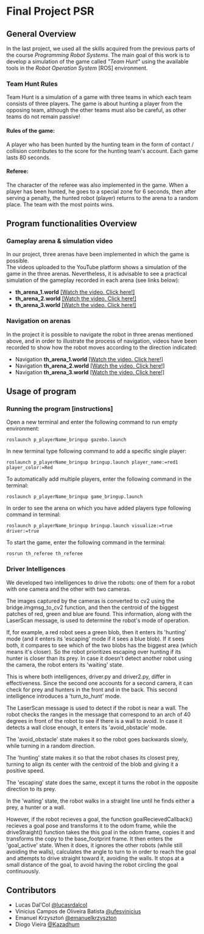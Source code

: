 
# Final Project PSR 
## General Overview
In the last project, we used all the skills acquired from the previous parts of the course *Programming Robot Systems*. The main goal of this work is to develop a simulation of the game called *"Team Hunt"* using the available tools in the *Robot Operation System* [ROS] environment.
### Team Hunt Rules
Team Hunt is a simulation of a game with three teams in which each team consists of three players. The game is about hunting a player from the opposing team, although the other teams must also be careful, as other teams do not remain passive! 
#### Rules of the game: 
A player who has been hunted by the hunting team in the form of contact / collision contributes to the score for the hunting team's account. Each game lasts 80 seconds.
#### Referee: 
The character of the referee was also implemented in the game. When a player has been hunted, he goes to a special zone for 6 seconds, then after serving a penalty, the hunted robot (player) returns to the arena to a random place.
The team with the most points wins.

## Program functionalities Overview

### Gameplay arena & simulation video
In our project, three arenas have been implemented in which the game is possible.
<br /> The videos uploaded to the YouTube platform shows a simulation of the game in the three arenas. Nevertheless, it is advisable to see a practical simulation of the gameplay recorded in each arena (see links below):
- **th_arena_1.world** [[Watch the video. Click here!]](https://youtu.be/dVea0v-LO34)
- **th_arena_2.world** [[Watch the video. Click here!]](https://youtu.be/9nZphKANAS4)
- **th_arena_3.world** [[Watch the video. Click here!]](https://youtu.be/d_NqNGz0aFM)
  
### Navigation on arenas

In the project it is possible to navigate the robot in three arenas mentioned above, and in order to illustrate the process of navigation, videos have been recorded to show how the robot moves according to the direction indicated:
- Navigation **th_arena_1.world** [[Watch the video. Click here!]](https://youtu.be/4-fUDnn4Wi0)
- Navigation **th_arena_2.world** [[Watch the video. Click here!]](https://youtu.be/C__kIk-h4oo)
- Navigation **th_arena_3.world** [[Watch the video. Click here!]](https://youtu.be/HP5tDa2EemE)
## Usage of program

### Running the program [instructions]
Open a new terminal and enter the following command to run empty environment:
```
roslaunch p_playerName_bringup gazebo.launch
```
In new terminal type following command to add a specific single player:
```
roslaunch p_playerName_bringup bringup.launch player_name:=red1 player_color:=Red
```
To automatically add multiple players, enter the following command in the terminal:
```
roslaunch p_playerName_bringup game_bringup.launch 
```
In order to see the arena on which you have added players type following command in terminal:
```
roslaunch p_playerName_bringup bringup.launch visualize:=true driver:=true 
```
To start the game, enter the following command in the terminal:
```
rosrun th_referee th_referee
```

### Driver Intelligences
We developed two intelligences to drive the robots: one of them for a robot with one camera and the other with two cameras.

The images captured by the cameras is converted to cv2 using the bridge.imgmsg_to_cv2 function, and then the centroid of the biggest patches of red, green and blue are found. This information, along with the LaserScan message, is used to determine the robot's mode of operation.

If, for example, a red robot sees a green blob, then it enters its 'hunting' mode (and it enters its 'escaping' mode if it sees a blue blob). If it sees both, it compares to see which of the two blobs has the biggest area (which means it's closer). So the robot prioritizes escaping over hunting if its hunter is closer than its prey. In case it doesn't detect another robot using the camera, the robot enters its 'waiting' state.

This is where both intelligences, driver.py and driver2.py, differ in effectiveness. Since the second one accounts for a second camera, it can check for prey and hunters in the front and in the back. This second intelligence introduces a 'turn_to_hunt' mode.

The LaserScan message is used to detect if the robot is near a wall. The robot checks the ranges in the message that correspond to an arch of 40 degrees in front of the robot to see if there is a wall to avoid. In case it detects a wall close enough, it enters its 'avoid_obstacle' mode.

The 'avoid_obstacle' state makes it so the robot goes backwards slowly, while turning in a random direction.

The 'hunting' state makes it so that the robot chases its closest prey, turning to align its center with the centroid of the blob and giving it a positive speed.

The 'escaping' state does the same, except it turns the robot in the opposite direction to its prey.

In the 'waiting' state, the robot walks in a straight line until he finds either a prey, a hunter or a wall.

However, if the robot recieves a goal, the function goalRecievedCallback() recieves a goal pose and transforms it to the odom frame, while the driveStraight() function takes the this goal in the odom frame, copies it and transforms the copy to the base_footprint frame. It then enters the 'goal_active' state. When it does, it ignores the other robots (while still avoiding the walls), calculates the angle to turn to in order to reach the goal and attempts to drive straight toward it, avoiding the walls. It stops at a small distance of the goal, to avoid having the robot circling the goal continuously.



## Contributors 

- Lucas Dal'Col [@lucasrdalcol](https://github.com/lucasrdalcol)
- Vinicius Campos de Oliveira Batista [@ufesvinicius](https://github.com/ufesvinicius)
- Emanuel Krzysztoń [@emanuelkrzyszton](https://github.com/emanuelkrzyszton)
- Diogo Vieira [@Kazadhum](https://github.com/Kazadhum)

